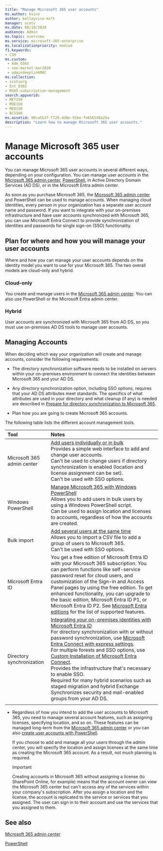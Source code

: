```yaml
---
title: "Manage Microsoft 365 user accounts"
ms.author: kvice
author: kelleyvice-msft
manager: scotv
ms.date: 08/10/2020
audience: Admin
ms.topic: overview
ms.service: microsoft-365-enterprise
ms.localizationpriority: medium
f1.keywords:
- CSH
ms.custom: 
 - Adm_O365
 - seo-marvel-mar2020
 - admindeeplinkMAC
ms.collection:
- scotvorg
- Ent_O365
- M365-subscription-management
search.appverid:
- MET150
- MOE150
- MED150
- BCS160
ms.assetid: 98ca5b3f-f720-4d8e-91be-fe656548a25a
description: "Learn how to manage Microsoft 365 user accounts."
---
```


# Manage Microsoft 365 user accounts

You can manage Microsoft 365 user accounts in several different ways, depending on your configuration. You can manage user accounts in the [Microsoft 365 admin center](/admin), [PowerShell](manage-user-accounts-and-licenses-with-microsoft-365-powershell.md), in Active Directory Domain Services (AD DS), or in the Microsoft Entra admin center. 

As soon as you purchase Microsoft 365, the <a href="https://go.microsoft.com/fwlink/p/?linkid=2024339" target="_blank">Microsoft 365 admin center</a> and PowerShell can be used to manage accounts. When managing cloud identities, every person in your organization has a separate user account name and password. If you want to integrate with your on-premises infrastructure and have user accounts synchronized with Microsoft 365, you can use Microsoft Entra Connect to provide synchronization of identities and passwords for single sign-on (SSO) functionality.
  
## Plan for where and how you will manage your user accounts

Where and how you can manage your user accounts depends on the identity model you want to use for your Microsoft 365. The two overall models are cloud-only and hybrid.
  
### Cloud-only

You create and manage users in the <a href="https://go.microsoft.com/fwlink/p/?linkid=2024339" target="_blank">Microsoft 365 admin center</a>. You can also use PowerShell or the Microsoft Entra admin center. 
    
### Hybrid

User accounts are synchronized with Microsoft 365 from AD DS, so you must use on-premises AD DS tools to manage user accounts. 
    
## Managing Accounts

When deciding which way your organization will create and manage accounts, consider the following requirements:
  
- The directory synchronization software needs to be installed on servers within your on-premises environment to connect the identities between Microsoft 365 and your AD DS.
    
- Any directory synchronization option, including SSO options, requires that your AD DS attributes meet standards. The specifics of what attributes are used in your directory and what cleanup (if any) is needed are described in [Prepare for directory synchronization to Microsoft 365](prepare-for-directory-synchronization.md). 
    
- Plan how you are going to create Microsoft 365 accounts.
    
The following table lists the different account management tools.
    
|Tool|Notes|
|:-----|:-----|
|Microsoft 365 admin center  <br/> |[Add users individually or in bulk](../admin/add-users/add-users.md) <br/>  Provides a simple web interface to add and change user accounts.  <br/>  Can't be used to change users if directory synchronization is enabled (location and license assignment can be set).  <br/>  Can't be used with SSO options.  <br/> |
|Windows PowerShell  <br/> |[Manage Microsoft 365 with Windows PowerShell](./manage-microsoft-365-with-microsoft-365-powershell.md) <br/>  Allows you to add users in bulk users by using a Windows PowerShell script.  <br/>  Can be used to assign location and licenses to accounts, regardless of how the accounts are created.  <br/> |
|Bulk import  <br/> |[Add several users at the same time](add-several-users-at-the-same-time.md) <br/>  Allows you to import a CSV file to add a group of users to Microsoft 365.  <br/>  Can't be used with SSO options.  <br/> |
|Microsoft Entra ID  <br/> |You get a free edition of Microsoft Entra ID with your Microsoft 365 subscription. You can perform functions like self-service password reset for cloud users, and customization of the Sign-in and Access Panel pages by using the free edition. To get enhanced functionality, you can upgrade to the basic edition, Microsoft Entra ID P1, or Microsoft Entra ID P2. See [Microsoft Entra editions](/azure/active-directory/fundamentals/active-directory-whatis) for the list of supported features.  <br/> |
|Directory synchronization  <br/> |[Integrating your on-premises identities with Microsoft Entra ID](/azure/active-directory/hybrid/whatis-hybrid-identity) <br/>  For directory synchronization with or without password synchronization, use [Microsoft Entra Connect with express settings](/azure/active-directory/hybrid/how-to-connect-install-express).  <br/>  For multiple forests and SSO options, use [Custom Installation of Microsoft Entra Connect](/azure/active-directory/hybrid/how-to-connect-install-custom).  <br/>  Provides the infrastructure that's necessary to enable SSO.  <br/>  Required for many hybrid scenarios such as staged migration and hybrid Exchange  <br/>  Synchronizes security and mail-enabled groups from your AD DS.  <br/> |
|||
   
- Regardless of how you intend to add the user accounts to Microsoft 365, you need to manage several account features, such as assigning licenses, specifying location, and so on. These features can be managed long-term from the <a href="https://go.microsoft.com/fwlink/p/?linkid=2024339" target="_blank">Microsoft 365 admin center</a> or you can also [create user accounts with PowerShell](./create-user-accounts-with-microsoft-365-powershell.md).
    
    If you choose to add and manage all your users through the admin center, you will specify the location and assign licenses at the same time as creating the Microsoft 365 account. As a result, not much planning is required.
    
    > [!IMPORTANT]
    > Creating accounts in Microsoft 365 without assigning a license (to SharePoint Online, for example) means that the account owner can view the Microsoft 365 center but can't access any of the services within your company's subscription. After you assign a location and the license, the account is replicated to the service or services that you assigned. The user can sign in to their account and use the services that you assigned to them. 
  
## See also

[Microsoft 365 admin center](/admin)

[PowerShell](manage-user-accounts-and-licenses-with-microsoft-365-powershell.md)
